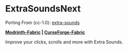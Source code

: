 # ExtraSoundsNext

Porting From (cc-1.0): [extra-sounds](https://github.com/stashymane/extra-sounds)

**[Modrinth-Fabric](https://modrinth.com/mod/extrasounds)
| [CurseForge-Fabric](https://www.curseforge.com/minecraft/mc-mods/extrasounds)**

Improve your clicks, scrolls and more with Extra Sounds.
